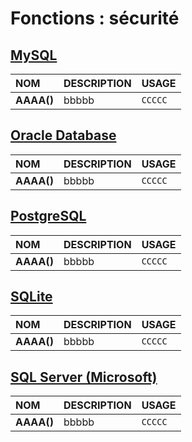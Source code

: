 # Fonctions : sécurité

## [MySQL](https://dev.mysql.com/doc/)

|NOM|DESCRIPTION|USAGE|
|:--|:--|:--|
|**AAAA()**|bbbbb|`CCCCC`|

## [Oracle Database](https://docs.oracle.com/cd/B19306_01/index.htm)

|NOM|DESCRIPTION|USAGE|
|:--|:--|:--|
|**AAAA()**|bbbbb|`CCCCC`|

## [PostgreSQL](https://docs.postgresql.fr/)

|NOM|DESCRIPTION|USAGE|
|:--|:--|:--|
|**AAAA()**|bbbbb|`CCCCC`|

## [SQLite](https://sqlite.org/docs.html)

|NOM|DESCRIPTION|USAGE|
|:--|:--|:--|
|**AAAA()**|bbbbb|`CCCCC`|

## [SQL Server (Microsoft)](https://docs.microsoft.com/fr-fr/sql)

|NOM|DESCRIPTION|USAGE|
|:--|:--|:--|
|**AAAA()**|bbbbb|`CCCCC`|
